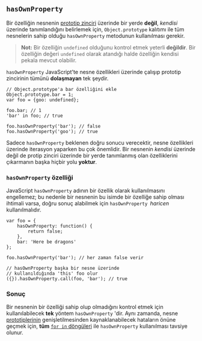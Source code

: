 ## `hasOwnProperty`

Bir özelliğin nesnenin [prototip zinciri](#object.prototype) üzerinde bir yerde
**değil**, *kendisi* üzerinde tanımlandığını belirlemek için, `Object.prototype`
kalıtımı ile tüm nesnelerin sahip olduğu `hasOwnProperty` metodunun kullanılması
gerekir.

> **Not:** Bir özelliğin `undefined` olduğunu kontrol etmek yeterli **değildir**.
> Bir özelliğin değeri `undefined` olarak atandığı halde özelliğin kendisi
> pekala mevcut olabilir.

`hasOwnProperty` JavaScript'te nesne özellikleri üzerinde çalışıp prototip
zincirinin tümünü **dolaşmayan** tek şeydir.

    // Object.prototype'a bar özelliğini ekle
    Object.prototype.bar = 1; 
    var foo = {goo: undefined};
    
    foo.bar; // 1
    'bar' in foo; // true

    foo.hasOwnProperty('bar'); // false
    foo.hasOwnProperty('goo'); // true

Sadece `hasOwnProperty` beklenen doğru sonucu verecektir, nesne özellikleri
üzerinde iterasyon yaparken bu çok önemlidir. Bir nesnenin *kendisi* üzerinde
değil de protip zinciri üzerinde bir yerde tanımlanmış olan özelliklerini
çıkarmanın başka hiçbir yolu **yoktur**.

### `hasOwnProperty` özelliği

JavaScript `hasOwnProperty` adının bir özellik olarak kullanılmasını engellemez;
bu nedenle bir nesnenin bu isimde bir özelliğe sahip olması ihtimali varsa,
doğru sonuç alabilmek için `hasOwnProperty `*haricen* kullanılmalıdır.

    var foo = {
        hasOwnProperty: function() {
            return false;
        },
        bar: 'Here be dragons'
    };

    foo.hasOwnProperty('bar'); // her zaman false verir

    // hasOwnProperty başka bir nesne üzerinde
    // kullanıldığında 'this' foo olur
    ({}).hasOwnProperty.call(foo, 'bar'); // true

### Sonuç

Bir nesnenin bir özelliği sahip olup olmadığını kontrol etmek için
kullanılabilecek **tek** yöntem `hasOwnProperty` 'dir. Aynı zamanda, nesne
[prototiplerinin](#object.prototype) genişletilmesinden kaynaklanabilecek
hataların önüne geçmek için, **tüm** [`for in` döngüleri](#object.forinloop) ile
`hasOwnProperty` kullanılması tavsiye olunur.

